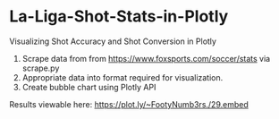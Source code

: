 # La-Liga-Shot-Stats-in-Plotly
Visualizing Shot Accuracy and Shot Conversion in Plotly

1. Scrape data from from https://www.foxsports.com/soccer/stats via scrape.py 
2. Appropriate data into format required for visualization.
3. Create bubble chart using Plotly API

Results viewable here: https://plot.ly/~FootyNumb3rs./29.embed
